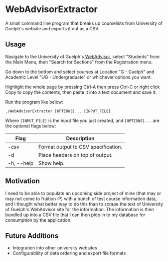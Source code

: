# WebAdvisorExtractor

A small command line program that breaks up courselists from University of Guelph's website and exports it out as a CSV.

## Usage

Navigate to the University of Guelph's [WebAdvisor](https://webadvisor.uoguelph.ca/WebAdvisor/WebAdvisor), select "Students" from the Main Menu, then "Search for Sections" from the Registration menu.

Go down to the bottom and select courses at Location "G - Guelph" and Academic Level "UG - Undergraduate" or whichever options you want.

Highlight the whole page by pressing Ctrl-A then press Ctrl-C or right click Copy to copy the contents, then paste it into a text document and save it.

Run the program like below:

`./WebAdvisorExtractor [OPTIONS]... [INPUT_FILE]`

Where `[INPUT_FILE]` is the input file you just created, and `[OPTIONS]...` are the optional flags below:  

| Flag              | Description                         |
| ------------------|-------------------------------------|
| -csv              | Format output to CSV specification. |
| -d                | Place headers on top of output.     |
| -h, --help        | Show help.                          |

## Motivation

I need to be able to populate an upcoming side project of mine (that may or may not come to fruition :P) with a bunch of test course information data, and I thought what better way to do this than to scrape the text of University of Guelph's WebAdvisor site for the information. The information is then bundled up into a CSV file that I can then plop in to my database for consumption by the application.

## Future Additions
- Integration into other university websites
- Configurability of data ordering and export file formats

